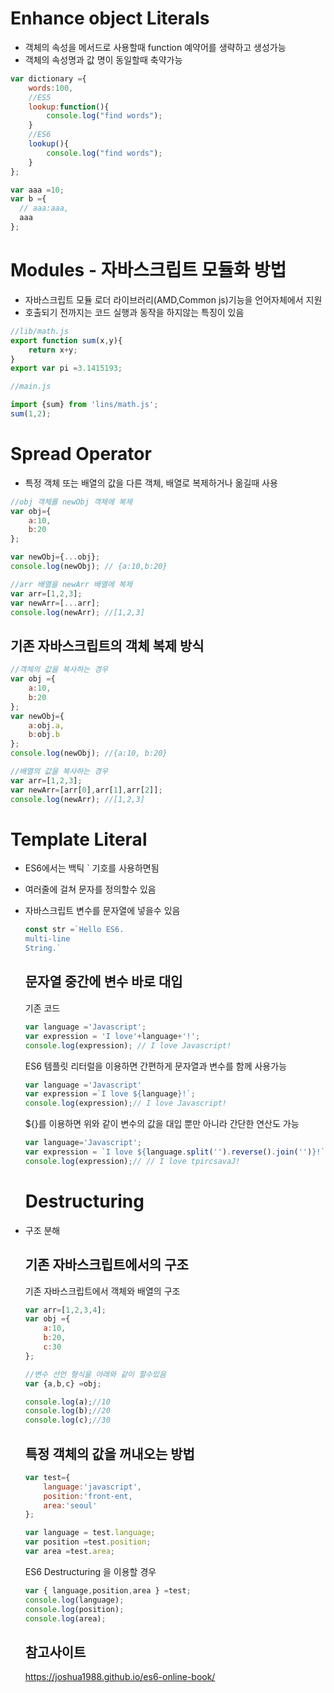 # Enhance object Literals
- 객체의 속성을 메서드로 사용할때 function 예약어를 생략하고 생성가능
- 객체의 속성명과 값 명이 동일할때 축약가능 

~~~javascript
var dictionary ={
    words:100,
    //ES5
    lookup:function(){
        console.log("find words");
    }
    //ES6
    lookup(){
        console.log("find words");
    }
};

var aaa =10;
var b ={
  // aaa:aaa,
  aaa
};
~~~

# Modules - 자바스크립트 모듈화 방법
- 자바스크립트 모듈 로더 라이브러리(AMD,Common js)기능을 언어자체에서 지원
- 호출되기 전까지는 코드 실행과 동작을 하지않는 특징이 있음

~~~javascript
//lib/math.js
export function sum(x,y){
    return x+y;
}
export var pi =3.1415193;

//main.js

import {sum} from 'lins/math.js';
sum(1,2);
~~~

# Spread Operator
- 특정 객체 또는 배열의 값을 다른 객체, 배열로 복제하거나 옮길때 사용

~~~javascript
//obj 객체를 newObj 객체에 복제
var obj={
    a:10,
    b:20
};

var newObj={...obj};
console.log(newObj); // {a:10,b:20}

//arr 배열을 newArr 배열에 복제
var arr=[1,2,3];
var newArr=[...arr];
console.log(newArr); //[1,2,3]
~~~

## 기존 자바스크립트의 객체 복제 방식
~~~javascript
//객체의 값을 복사하는 경우 
var obj ={
    a:10,
    b:20
};
var newObj={
    a:obj.a,
    b:obj.b
};
console.log(newObj); //{a:10, b:20}

//배열의 값을 복사하는 경우
var arr=[1,2,3];
var newArr=[arr[0],arr[1],arr[2]];
console.log(newArr); //[1,2,3]

~~~

# Template Literal
- ES6에서는 백틱 ` 기호를 사용하면됨
- 여러줄에 걸쳐 문자를 정의할수 있음 
- 자바스크립트 변수를 문자열에 넣을수 있음
  ~~~javascript
  const str =`Hello ES6.
  multi-line
  String.`
  ~~~

  ## 문자열 중간에 변수 바로 대입
  기존 코드
  ~~~javascript
  var language ='Javascript';
  var expression = 'I love'+language+'!';
  console.log(expression); // I love Javascript!
  ~~~

  ES6 템플릿 리터럴을 이용하면 간편하게 문자열과 변수를 함께 사용가능
  ~~~javascript
  var language ='Javascript'
  var expression =`I love ${language}!`;
  console.log(expression);// I love Javascript!
  ~~~

  ${}를 이용하면 위와 같이 변수의 값을 대입 뿐만 아니라 간단한 연산도 가능
  ~~~javascript
  var language='Javascript';
  var expression = `I love ${language.split('').reverse().join('')}!`;
  console.log(expression);// // I love tpircsavaJ!
  ~~~

  # Destructuring
- 구조 분해
  
  ## 기존 자바스크립트에서의 구조
  기존 자바스크립트에서 객체와 배열의 구조
  ~~~javascript
  var arr=[1,2,3,4];
  var obj ={
      a:10,
      b:20,
      c:30
  };

  //변수 선언 형식을 아래와 같이 할수있음
  var {a,b,c} =obj;

  console.log(a);//10
  console.log(b);//20
  console.log(c);//30
  ~~~

  ## 특정 객체의 값을 꺼내오는 방법
  ~~~javascript
  var test={
      language:'javascript',
      position:'front-ent,
      area:'seoul'
  };

  var language = test.language;
  var position =test.position;
  var area =test.area;
  ~~~

  ES6 Destructuring 을 이용할 경우 

  ~~~javascript
  var { language,position,area } =test;
  console.log(language);
  console.log(position);
  console.log(area);
  ~~~




  ## 참고사이트
  https://joshua1988.github.io/es6-online-book/
